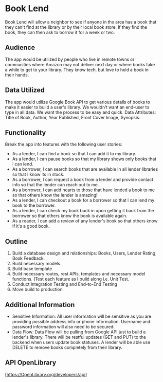 # Book Lend 
Book Lend will allow a neighbor to see if anyone in the area has a book that they can't find at the library or by their local book store. If they find the book, they can then ask to borrow it for a week or two. 

## Audience
The app would be utilized by people who live in remote towns or communities where Amazon may not deliver next day or where books take a while to get to your library. They know tech, but love to hold a book in their hands. 

## Data Utilized 
The app would utilize Google Book API to get various details of books to make it easier to build a user's library.  We wouldn't want an end-user to type in all data. We want the process to be easy and quick. Data Attributes: Title of Book, Author, Year Published, Front Cover Image, Synopsis. 

## Functionality
Break the app into features with the following user stories: 
- As a lender, I can find a book so that I can add it to my library.
- As a lender, I can pause books so that my library shows only books that I can lend. 
- As a borrower, I can search books that are available in all lender libraries so that I know its in stock. 
- As a borrower, I can request a book from a lender and provide contact info so that the lender can reach out to me.  
- As a borrower, I can add hearts to those that have lended a book to me so that others know the lender is amazing!
- As a lender, I can checkout a book for a borrower so that I can lend my book to the borrower. 
- As a lender, I can check my book back in upon getting it back from the borrower so that others know the book is available again. 
- As a reader, I can add a review of any lender's book so that others know if it's a good book.

## Outline
1. Build a database design and relationships: Books, Users, Lender Rating, Book Feedback.
2. Build necessary models
3. Build base template
4. Build necessary routes, rest APIs, templates and necessary model functions.  (Test each feature as I build along i.e. Unit Test.
5. Conduct Integration Testing and End-to-End Testing
6. Move build to production

## Additional Information
- Sensitive Information: All user information will be sensitive as you are providing possible address info or phone information.  Username and password information will also need to be secured. 
- Data Flow: Data Flow will be pulling from Google API just to build a lender's library. There will be restful updates (GET and PUT) to the backend when users update book statuses. A lender will be able use DELETE to remove books completely from their library.

## API OpenLibrary
[https://OpenLibrary.org/developers/api]